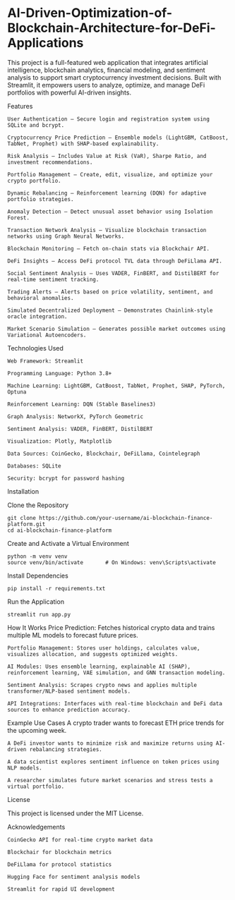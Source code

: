 # AI-Driven-Optimization-of-Blockchain-Architecture-for-DeFi-Applications

This project is a full-featured web application that integrates artificial intelligence, blockchain analytics, financial modeling, and sentiment analysis to support smart cryptocurrency investment decisions. Built with Streamlit, it empowers users to analyze, optimize, and manage DeFi portfolios with powerful AI-driven insights.

Features

    User Authentication – Secure login and registration system using SQLite and bcrypt.
    
    Cryptocurrency Price Prediction – Ensemble models (LightGBM, CatBoost, TabNet, Prophet) with SHAP-based explainability.
    
    Risk Analysis – Includes Value at Risk (VaR), Sharpe Ratio, and investment recommendations.
    
    Portfolio Management – Create, edit, visualize, and optimize your crypto portfolio.
    
    Dynamic Rebalancing – Reinforcement learning (DQN) for adaptive portfolio strategies.
    
    Anomaly Detection – Detect unusual asset behavior using Isolation Forest.
    
    Transaction Network Analysis – Visualize blockchain transaction networks using Graph Neural Networks.
    
    Blockchain Monitoring – Fetch on-chain stats via Blockchair API.
    
    DeFi Insights – Access DeFi protocol TVL data through DeFiLlama API.
    
    Social Sentiment Analysis – Uses VADER, FinBERT, and DistilBERT for real-time sentiment tracking.
    
    Trading Alerts – Alerts based on price volatility, sentiment, and behavioral anomalies.
    
    Simulated Decentralized Deployment – Demonstrates Chainlink-style oracle integration.
    
    Market Scenario Simulation – Generates possible market outcomes using Variational Autoencoders.

Technologies Used

    Web Framework: Streamlit
    
    Programming Language: Python 3.8+
    
    Machine Learning: LightGBM, CatBoost, TabNet, Prophet, SHAP, PyTorch, Optuna
    
    Reinforcement Learning: DQN (Stable Baselines3)
    
    Graph Analysis: NetworkX, PyTorch Geometric
    
    Sentiment Analysis: VADER, FinBERT, DistilBERT
    
    Visualization: Plotly, Matplotlib
    
    Data Sources: CoinGecko, Blockchair, DeFiLlama, Cointelegraph
    
    Databases: SQLite
    
    Security: bcrypt for password hashing

Installation

Clone the Repository

    git clone https://github.com/your-username/ai-blockchain-finance-platform.git
    cd ai-blockchain-finance-platform

Create and Activate a Virtual Environment

    python -m venv venv
    source venv/bin/activate       # On Windows: venv\Scripts\activate

Install Dependencies
    
    pip install -r requirements.txt

Run the Application

    streamlit run app.py

How It Works
    Price Prediction: Fetches historical crypto data and trains multiple ML models to forecast future prices.
    
    Portfolio Management: Stores user holdings, calculates value, visualizes allocation, and suggests optimized weights.
    
    AI Modules: Uses ensemble learning, explainable AI (SHAP), reinforcement learning, VAE simulation, and GNN transaction modeling.
    
    Sentiment Analysis: Scrapes crypto news and applies multiple transformer/NLP-based sentiment models.
    
    API Integrations: Interfaces with real-time blockchain and DeFi data sources to enhance prediction accuracy.

Example Use Cases
    A crypto trader wants to forecast ETH price trends for the upcoming week.
    
    A DeFi investor wants to minimize risk and maximize returns using AI-driven rebalancing strategies.
    
    A data scientist explores sentiment influence on token prices using NLP models.
    
    A researcher simulates future market scenarios and stress tests a virtual portfolio.

License

This project is licensed under the MIT License.

Acknowledgements

    CoinGecko API for real-time crypto market data
    
    Blockchair for blockchain metrics
    
    DeFiLlama for protocol statistics
    
    Hugging Face for sentiment analysis models
    
    Streamlit for rapid UI development



